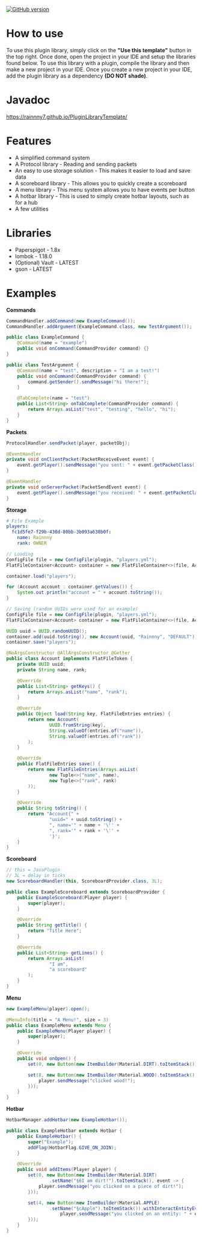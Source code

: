 [![GitHub version](https://badge.fury.io/gh/Rainnny7%2FPluginLibraryTemplate.svg)](https://badge.fury.io/gh/Rainnny7%2FPluginLibraryTemplate)

# How to use
To use this plugin library, simply click on the **"Use this template"** button in the top right. Once done, open the project
in your IDE and setup the libraries found below. To use this library with a plugin, compile the library and then make a new
project in your IDE. Once you create a new project in your IDE, add the plugin library as a dependency **(DO NOT shade)**.

# Javadoc
https://rainnny7.github.io/PluginLibraryTemplate/

# Features
* A simplified command system
* A Protocol library - Reading and sending packets
* An easy to use storage solution - This makes it easier to load and save data
* A scoreboard library - This allows you to quickly create a scoreboard
* A menu library - This menu system allows you to have events per button
* A hotbar library - This is used to simply create hotbar layouts, such as for a hub
* A few utilities

# Libraries
* Paperspigot - 1.8x
* lombok - 1.18.0
* (Optional) Vault - LATEST
* gson - LATEST

# Examples

**Commands**
```java
CommandHandler.addCommand(new ExampleCommand());
CommandHandler.addArgument(ExampleCommand.class, new TestArgument());
```
```java
public class ExampleCommand {
    @Command(name = "example")
    public void onCommand(CommandProvider command) {}
}
```
```java
public class TestArgument {
    @Command(name = "test", description = "I am a test!")
    public void onCommand(CommandProvider command) {
        command.getSender().sendMessage("hi there!");
    }

    @TabComplete(name = "test")
    public List<String> onTabComplete(CommandProvider command) {
        return Arrays.asList("test", "testing", "hello", "hi");
    }
}
```

**Packets**
```java
ProtocolHandler.sendPacket(player, packetObj);
```
```java
@EventHandler
private void onClientPacket(PacketReceiveEvent event) {
    event.getPlayer().sendMessage("you sent: " + event.getPacketClass().getClass().getSimpleName());
}

@EventHandler
private void onServerPacket(PacketSendEvent event) {
    event.getPlayer().sendMessage("you received: " + event.getPacketClass().getClass().getSimpleName());
}
```

**Storage**
```yaml
# File Example
players:
  fc1d5fe7-f29b-430d-80bb-3b093a638b0f:
    name: Rainnny
    rank: OWNER
```
```java
// Loading
ConfigFile file = new ConfigFile(plugin, "players.yml");
FlatFileContainer<Account> container = new FlatFileContainer<>(file, Account.class);

container.load("players");

for (Account account : container.getValues()) {
    System.out.println("account = " + account.toString());
}
```
```java
// Saving (random UUIDs were used for an example)
ConfigFile file = new ConfigFile(plugin, "players.yml");
FlatFileContainer<Account> container = new FlatFileContainer<>(file, Account.class);

UUID uuid = UUID.randomUUID();
container.add(uuid.toString(), new Account(uuid, "Rainnny", "DEFAULT"));
container.save("players");
```
```java
@NoArgsConstructor @AllArgsConstructor @Getter
public class Account implements FlatFileToken {
    private UUID uuid;
    private String name, rank;

    @Override
    public List<String> getKeys() {
        return Arrays.asList("name", "rank");
    }

    @Override
    public Object load(String key, FlatFileEntries entries) {
        return new Account(
                UUID.fromString(key),
                String.valueOf(entries.of("name")),
                String.valueOf(entries.of("rank"))
        );
    }

    @Override
    public FlatFileEntries save() {
        return new FlatFileEntries(Arrays.asList(
                new Tuple<>("name", name),
                new Tuple<>("rank", rank)
        ));
    }

    @Override
    public String toString() {
        return "Account{" +
                "uuid=" + uuid.toString() +
                ", name='" + name + '\'' +
                ", rank='" + rank + '\'' +
                '}';
    }
}
```

**Scoreboard**
```java
// this = JavaPlugin
// 3L = delay in ticks
new ScoreboardHandler(this, ScoreboardProvider.class, 3L);
```
```java
public class ExampleScoreboard extends ScoreboardProvider {
    public ExampleScoreboard(Player player) {
        super(player);
    }

    @Override
    public String getTitle() {
        return "Title Here";
    }

    @Override
    public List<String> getLines() {
        return Arrays.asList(
                "I am",
                "a scoreboard"
        );
    }
}
```

**Menu**
```java
new ExampleMenu(player).open();
```
```java
@MenuInfo(title = "A Menu!", size = 3)
public class ExampleMenu extends Menu {
    public ExampleMenu(Player player) {
        super(player);
    }

    @Override
    public void onOpen() {
        set(0, new Button(new ItemBuilder(Material.DIRT).toItemStack()));

        set(8, new Button(new ItemBuilder(Material.WOOD).toItemStack(), event -> {
            player.sendMessage("clicked wood!");
        }));
    }
}
```

**Hotbar**
```java
HotbarManager.addHotbar(new ExampleHotbar());
```
```java
public class ExampleHotbar extends Hotbar {
    public ExampleHotbar() {
        super("Example");
        addFlag(HotbarFlag.GIVE_ON_JOIN);
    }

    @Override
    public void addItems(Player player) {
        set(0, new Button(new ItemBuilder(Material.DIRT)
                .setName("§6I am dirt!").toItemStack(), event -> {
            player.sendMessage("you clicked on a piece of dirt!");
        }));

        set(4, new Button(new ItemBuilder(Material.APPLE)
                .setName("§cApple").toItemStack()).withInteractEntityEvent(event -> {
                    player.sendMessage("you clicked on an entity: " + event.getRightClicked().getType().name());
        }));
    }
}
```